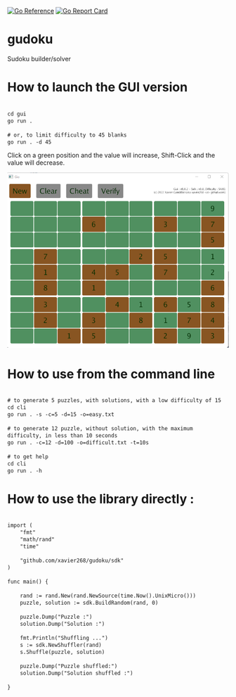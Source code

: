 [![Go Reference](https://pkg.go.dev/badge/github.com/xavier268/gudoku.svg)](https://pkg.go.dev/github.com/xavier268/gudoku)
[![Go Report Card](https://goreportcard.com/badge/github.com/xavier268/gudoku)](https://goreportcard.com/report/github.com/xavier268/gudoku)

# gudoku
Sudoku builder/solver


# How to launch the GUI version

````

cd gui
go run .

# or, to limit difficulty to 45 blanks
go run . -d 45

````

Click on a green position and the value will increase, Shift-Click and the value will decrease.

![example gui screen](ex-gui.png)

# How to use from the command line

```

# to generate 5 puzzles, with solutions, with a low difficulty of 15
cd cli
go run . -s -c=5 -d=15 -o=easy.txt

# to generate 12 puzzle, without solution, with the maximum difficulty, in less than 10 seconds
go run . -c=12 -d=100 -o=difficult.txt -t=10s

# to get help
cd cli
go run . -h

```


# How to use the library directly :

```

import (
	"fmt"
	"math/rand"
	"time"

	"github.com/xavier268/gudoku/sdk"
)

func main() {

	rand := rand.New(rand.NewSource(time.Now().UnixMicro()))
	puzzle, solution := sdk.BuildRandom(rand, 0)

	puzzle.Dump("Puzzle :")
	solution.Dump("Solution :")

	fmt.Println("Shuffling ...")
	s := sdk.NewShuffler(rand)
	s.Shuffle(puzzle, solution)

	puzzle.Dump("Puzzle shuffled:")
	solution.Dump("Solution shuffled :")

}



```
